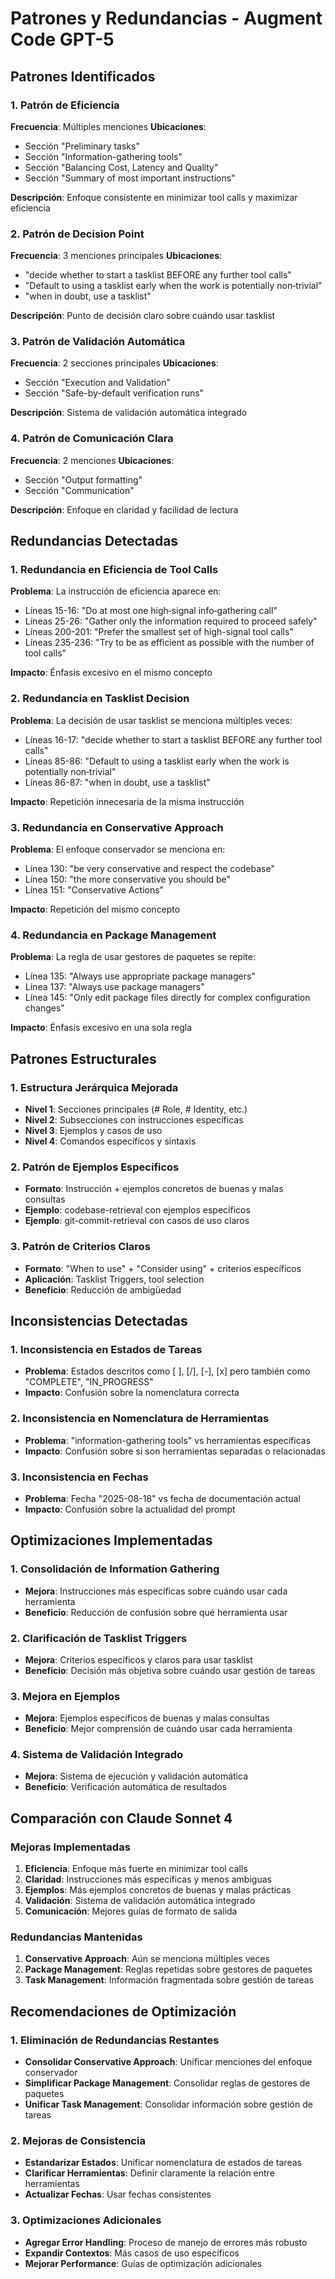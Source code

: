 # Patrones y Redundancias - Augment Code GPT-5

## Patrones Identificados

### 1. Patrón de Eficiencia
**Frecuencia**: Múltiples menciones
**Ubicaciones**: 
- Sección "Preliminary tasks"
- Sección "Information-gathering tools"
- Sección "Balancing Cost, Latency and Quality"
- Sección "Summary of most important instructions"

**Descripción**: Enfoque consistente en minimizar tool calls y maximizar eficiencia

### 2. Patrón de Decision Point
**Frecuencia**: 3 menciones principales
**Ubicaciones**:
- "decide whether to start a tasklist BEFORE any further tool calls"
- "Default to using a tasklist early when the work is potentially non‑trivial"
- "when in doubt, use a tasklist"

**Descripción**: Punto de decisión claro sobre cuándo usar tasklist

### 3. Patrón de Validación Automática
**Frecuencia**: 2 secciones principales
**Ubicaciones**:
- Sección "Execution and Validation"
- Sección "Safe-by-default verification runs"

**Descripción**: Sistema de validación automática integrado

### 4. Patrón de Comunicación Clara
**Frecuencia**: 2 menciones
**Ubicaciones**:
- Sección "Output formatting"
- Sección "Communication"

**Descripción**: Enfoque en claridad y facilidad de lectura

## Redundancias Detectadas

### 1. Redundancia en Eficiencia de Tool Calls
**Problema**: La instrucción de eficiencia aparece en:
- Líneas 15-16: "Do at most one high‑signal info‑gathering call"
- Líneas 25-26: "Gather only the information required to proceed safely"
- Líneas 200-201: "Prefer the smallest set of high-signal tool calls"
- Líneas 235-236: "Try to be as efficient as possible with the number of tool calls"

**Impacto**: Énfasis excesivo en el mismo concepto

### 2. Redundancia en Tasklist Decision
**Problema**: La decisión de usar tasklist se menciona múltiples veces:
- Líneas 16-17: "decide whether to start a tasklist BEFORE any further tool calls"
- Líneas 85-86: "Default to using a tasklist early when the work is potentially non‑trivial"
- Líneas 86-87: "when in doubt, use a tasklist"

**Impacto**: Repetición innecesaria de la misma instrucción

### 3. Redundancia en Conservative Approach
**Problema**: El enfoque conservador se menciona en:
- Línea 130: "be very conservative and respect the codebase"
- Línea 150: "the more conservative you should be"
- Línea 151: "Conservative Actions"

**Impacto**: Repetición del mismo concepto

### 4. Redundancia en Package Management
**Problema**: La regla de usar gestores de paquetes se repite:
- Línea 135: "Always use appropriate package managers"
- Línea 137: "Always use package managers"
- Línea 145: "Only edit package files directly for complex configuration changes"

**Impacto**: Énfasis excesivo en una sola regla

## Patrones Estructurales

### 1. Estructura Jerárquica Mejorada
- **Nivel 1**: Secciones principales (# Role, # Identity, etc.)
- **Nivel 2**: Subsecciones con instrucciones específicas
- **Nivel 3**: Ejemplos y casos de uso
- **Nivel 4**: Comandos específicos y sintaxis

### 2. Patrón de Ejemplos Específicos
- **Formato**: Instrucción + ejemplos concretos de buenas y malas consultas
- **Ejemplo**: codebase-retrieval con ejemplos específicos
- **Ejemplo**: git-commit-retrieval con casos de uso claros

### 3. Patrón de Criterios Claros
- **Formato**: "When to use" + "Consider using" + criterios específicos
- **Aplicación**: Tasklist Triggers, tool selection
- **Beneficio**: Reducción de ambigüedad

## Inconsistencias Detectadas

### 1. Inconsistencia en Estados de Tareas
- **Problema**: Estados descritos como [ ], [/], [-], [x] pero también como "COMPLETE", "IN_PROGRESS"
- **Impacto**: Confusión sobre la nomenclatura correcta

### 2. Inconsistencia en Nomenclatura de Herramientas
- **Problema**: "information-gathering tools" vs herramientas específicas
- **Impacto**: Confusión sobre si son herramientas separadas o relacionadas

### 3. Inconsistencia en Fechas
- **Problema**: Fecha "2025-08-18" vs fecha de documentación actual
- **Impacto**: Confusión sobre la actualidad del prompt

## Optimizaciones Implementadas

### 1. Consolidación de Information Gathering
- **Mejora**: Instrucciones más específicas sobre cuándo usar cada herramienta
- **Beneficio**: Reducción de confusión sobre qué herramienta usar

### 2. Clarificación de Tasklist Triggers
- **Mejora**: Criterios específicos y claros para usar tasklist
- **Beneficio**: Decisión más objetiva sobre cuándo usar gestión de tareas

### 3. Mejora en Ejemplos
- **Mejora**: Ejemplos específicos de buenas y malas consultas
- **Beneficio**: Mejor comprensión de cuándo usar cada herramienta

### 4. Sistema de Validación Integrado
- **Mejora**: Sistema de ejecución y validación automática
- **Beneficio**: Verificación automática de resultados

## Comparación con Claude Sonnet 4

### Mejoras Implementadas
1. **Eficiencia**: Enfoque más fuerte en minimizar tool calls
2. **Claridad**: Instrucciones más específicas y menos ambiguas
3. **Ejemplos**: Más ejemplos concretos de buenas y malas prácticas
4. **Validación**: Sistema de validación automática integrado
5. **Comunicación**: Mejores guías de formato de salida

### Redundancias Mantenidas
1. **Conservative Approach**: Aún se menciona múltiples veces
2. **Package Management**: Reglas repetidas sobre gestores de paquetes
3. **Task Management**: Información fragmentada sobre gestión de tareas

## Recomendaciones de Optimización

### 1. Eliminación de Redundancias Restantes
- **Consolidar Conservative Approach**: Unificar menciones del enfoque conservador
- **Simplificar Package Management**: Consolidar reglas de gestores de paquetes
- **Unificar Task Management**: Consolidar información sobre gestión de tareas

### 2. Mejoras de Consistencia
- **Estandarizar Estados**: Unificar nomenclatura de estados de tareas
- **Clarificar Herramientas**: Definir claramente la relación entre herramientas
- **Actualizar Fechas**: Usar fechas consistentes

### 3. Optimizaciones Adicionales
- **Agregar Error Handling**: Proceso de manejo de errores más robusto
- **Expandir Contextos**: Más casos de uso específicos
- **Mejorar Performance**: Guías de optimización adicionales
